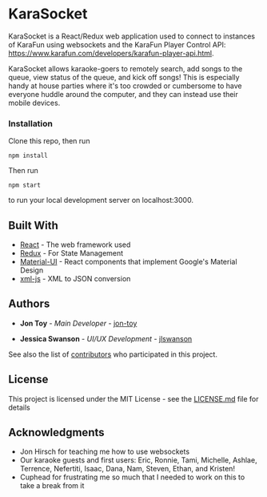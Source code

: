 # KaraSocket

KaraSocket is a React/Redux web application used to connect to instances of KaraFun using websockets and the KaraFun Player Control API: https://www.karafun.com/developers/karafun-player-api.html.

KaraSocket allows karaoke-goers to remotely search, add songs to the queue, view status of the queue, and kick off songs! This is especially handy at house parties where it's too crowded or cumbersome to have everyone huddle around the computer, and they can instead use their mobile devices.

### Installation

Clone this repo, then run

```
npm install
```

Then run 

```
npm start
```

to run your local development server on localhost:3000.

## Built With

* [React](https://reactjs.org/) - The web framework used
* [Redux](https://redux.js.org/) - For State Management
* [Material-UI](https://material-ui.com/) - React components that implement Google's Material Design
* [xml-js](https://github.com/nashwaan/xml-js) - XML to JSON conversion

## Authors

* **Jon Toy** - *Main Developer* - [jon-toy](https://github.com/jon-toy)

* **Jessica Swanson** - *UI/UX Development* - [jlswanson](https://github.com/jlswanson)

See also the list of [contributors](https://github.com/jon-toy/karasocket/graphs/contributors) who participated in this project.


## License

This project is licensed under the MIT License - see the [LICENSE.md](LICENSE.md) file for details

## Acknowledgments

* Jon Hirsch for teaching me how to use websockets
* Our karaoke guests and first users: Eric, Ronnie, Tami, Michelle, Ashlae, Terrence, Nefertiti, Isaac, Dana, Nam, Steven, Ethan, and Kristen!
* Cuphead for frustrating me so much that I needed to work on this to take a break from it
